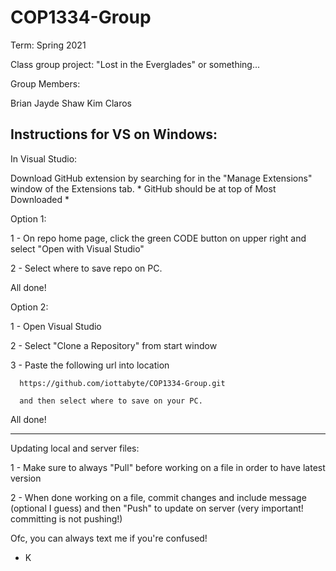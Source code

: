 # COP1334-Group

Term: Spring 2021

Class group project: "Lost in the Everglades" or something...


Group Members:


Brian 
Jayde Shaw
Kim Claros



Instructions for VS on Windows:
-------------------------------

In Visual Studio:


  Download GitHub extension by searching for in the "Manage Extensions" window of the Extensions tab.
     * GitHub should be at top of Most Downloaded *


Option 1:

  1 - On repo home page, click the green CODE button on upper right and select
      "Open with Visual Studio"
      
  2 - Select where to save repo on PC.
  
  All done!


Option 2: 


  1 - Open Visual Studio
  
  2 - Select "Clone a Repository" from start window
  
  3 - Paste the following url into location
  
      https://github.com/iottabyte/COP1334-Group.git
      
      and then select where to save on your PC.
      
  All done!
  
  
--------------------------------

Updating local and server files:


1 - Make sure to always "Pull" before working on a file in order to have latest version

2 - When done working on a file, commit changes and include message (optional I guess)
    and then "Push" to update on server (very important! committing is not pushing!)
    
    
Ofc, you can always text me if you're confused!
- K
    
   
